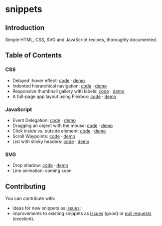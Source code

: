 snippets
========

## Introduction

Simple HTML, CSS, SVG and JavaScript recipes, thoroughly documented.

## Table of Contents

### CSS

* Delayed :hover effect: [code](https://github.com/danburzo/snippets/blob/master/snippets/css/delayed-hover/delayed-hover.html) &middot; [demo](https://cdn.rawgit.com/danburzo/snippets/master/snippets/css/delayed-hover/delayed-hover.html)
* Indented hierarchical navigation: [code](https://github.com/danburzo/snippets/blob/master/snippets/css/indented-navigation/indented-navigation.html) &middot; [demo](https://cdn.rawgit.com/danburzo/snippets/master/snippets/css/indented-navigation/indented-navigation.html)
* Responsive thumbnail gallery with labels: [code](https://github.com/danburzo/snippets/blob/master/snippets/css/thumbnail-gallery/thumbnail-gallery.html) &middot; [demo](https://cdn.rawgit.com/danburzo/snippets/master/snippets/css/thumbnail-gallery/thumbnail-gallery.html)
* A full-page app layout using Flexbox: [code](https://github.com/danburzo/snippets/blob/master/snippets/css/flexbox-app-layout/flexbox-app-layout.html) &middot; [demo](https://cdn.rawgit.com/danburzo/snippets/master/snippets/css/flexbox-app-layout/flexbox-app-layout.html)

### JavaScript

* Event Delegation: [code](https://github.com/danburzo/snippets/blob/master/snippets/javascript/delegation/delegation.html) &middot; [demo](https://cdn.rawgit.com/danburzo/snippets/master/snippets/javascript/delegation/delegation.html)
* Dragging an object with the mouse: [code](https://github.com/danburzo/snippets/blob/master/snippets/javascript/draggable/draggable.html) &middot; [demo](https://cdn.rawgit.com/danburzo/snippets/master/snippets/javascript/draggable/draggable.html)
* Click inside vs. outside element: [code](https://github.com/danburzo/snippets/blob/master/snippets/javascript/inside-outside/inside-outside.html) &middot; [demo](https://cdn.rawgit.com/danburzo/snippets/master/snippets/javascript/inside-outside/inside-outside.html)
* Scroll Waypoints: [code](https://github.com/danburzo/snippets/blob/master/snippets/javascript/scroll-waypoints/scroll-waypoints.html) &middot; [demo](https://cdn.rawgit.com/danburzo/snippets/master/snippets/javascript/scroll-waypoints/scroll-waypoints.html)
* List with sticky headers: [code](https://github.com/danburzo/snippets/blob/master/snippets/javascript/sticky-headers/sticky-headers.html) &middot; [demo](https://cdn.rawgit.com/danburzo/snippets/master/snippets/javascript/sticky-headers/sticky-headers.html)

### SVG

* Drop shadow: [code](https://github.com/danburzo/snippets/blob/master/snippets/svg/drop-shadow/drop-shadow.html) &middot; [demo](https://cdn.rawgit.com/danburzo/snippets/master/snippets/svg/drop-shadow/drop-shadow.html)
* Line animation: coming soon

## Contributing

You can contribute with:

* ideas for new snippets as [issues](https://github.com/danburzo/snippets/issues);
* improvements to existing snippets as [issues](https://github.com/danburzo/snippets/issues) (good) or [pull requests](https://github.com/danburzo/snippets/pulls) (excelent).